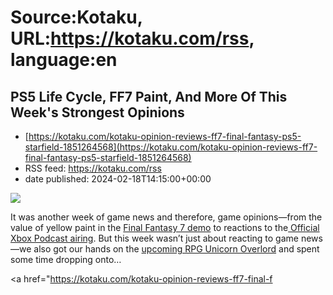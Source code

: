 # Source:Kotaku, URL:https://kotaku.com/rss, language:en

## PS5 Life Cycle, FF7 Paint, And More Of This Week's Strongest Opinions
 - [https://kotaku.com/kotaku-opinion-reviews-ff7-final-fantasy-ps5-starfield-1851264568](https://kotaku.com/kotaku-opinion-reviews-ff7-final-fantasy-ps5-starfield-1851264568)
 - RSS feed: https://kotaku.com/rss
 - date published: 2024-02-18T14:15:00+00:00

<img class="type:primaryImage" src="https://i.kinja-img.com/image/upload/c_fit,q_80,w_636/b2c762eee1db07e867ab885c2f85f21e.jpg" /><p>It was another week of game news and therefore, game opinions—from the value of yellow paint in the <a class="sc-1out364-0 dPMosf sc-145m8ut-0 lcFFec js_link" href="https://kotaku.com/kotaku-opinion-review-ff7-rebirth-demo-xbox-honkai-1851243136?rev=1707502567902">Final Fantasy 7  demo</a> to reactions to the<a class="sc-1out364-0 dPMosf sc-145m8ut-0 lcFFec js_link" href="https://kotaku.com/xbox-podcast-exclusivity-business-update-ps5-hi-fi-rush-1851261518"> Official Xbox Podcast airing</a>. But this week wasn’t just about reacting to game news—we also got our hands on the <a class="sc-1out364-0 dPMosf sc-145m8ut-0 lcFFec js_link" href="https://kotaku.com/unicorn-overlord-vanillaware-atlus-sega-rpg-1851175834">upcoming RPG Unicorn Overlord</a> and spent some time dropping onto…</p><p><a href="https://kotaku.com/kotaku-opinion-reviews-ff7-final-f

